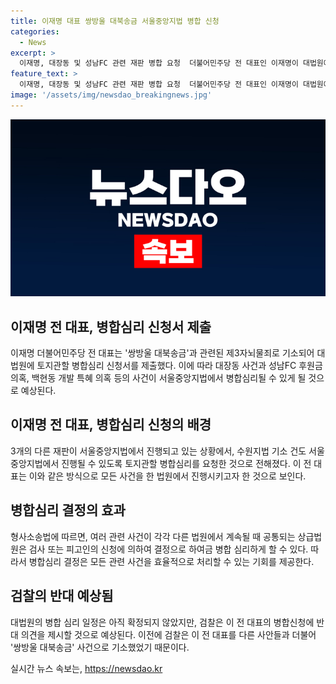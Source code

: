 ```yaml
---
title: 이재명 대표 쌍방울 대북송금 서울중앙지법 병합 신청
categories:
  - News
excerpt: >
  이재명, 대장동 및 성남FC 관련 재판 병합 요청  더불어민주당 전 대표인 이재명이 대법원에 대장동 및 성남FC 관련 재판을 서울중앙지법으로 병합해 달라는 신청을 했다. 이 전 대표는 현재 대장동 사건 등 3개의 재판을 받고 있는 중인데, 이를 한 곳에서 처리하고자 하는 취지로 병합을 요청했다. 대법원의 결정은 아직 없으며, 검찰은 병합에 반대 의견을 제출할 것으로 예상된다. 앞서 이 전 대표는 쌍방울 대북송금과 관련해 제3자뇌물죄로 기소된 바 있으며, 이화영 전 경기도 평화부지사와의 공모로 인해 또 다른 기소를 받고 있다.
feature_text: >
  이재명, 대장동 및 성남FC 관련 재판 병합 요청  더불어민주당 전 대표인 이재명이 대법원에 대장동 및 성남FC 관련 재판을 서울중앙지법으로 병합해 달라는 신청을 했다. 이 전 대표는 현재 대장동 사건 등 3개의 재판을 받고 있는 중인데, 이를 한 곳에서 처리하고자 하는 취지로 병합을 요청했다. 대법원의 결정은 아직 없으며, 검찰은 병합에 반대 의견을 제출할 것으로 예상된다. 앞서 이 전 대표는 쌍방울 대북송금과 관련해 제3자뇌물죄로 기소된 바 있으며, 이화영 전 경기도 평화부지사와의 공모로 인해 또 다른 기소를 받고 있다.
image: '/assets/img/newsdao_breakingnews.jpg'
---
```


<p><img src="/assets/img/newsdao_breakingnews.jpg" alt="flaretime 속보" /></p>

<h2 data-ke-size="size26">이재명 전 대표, 병합심리 신청서 제출</h2>

<p data-ke-size="size16">이재명 더불어민주당 전 대표는 '쌍방울 대북송금'과 관련된 제3자뇌물죄로 기소되어 대법원에 토지관할 병합심리 신청서를 제출했다. 이에 따라 대장동 사건과 성남FC 후원금 의혹, 백현동 개발 특혜 의혹 등의 사건이 서울중앙지법에서 병합심리될 수 있게 될 것으로 예상된다.</p>

<h2 data-ke-size="size26">이재명 전 대표, 병합심리 신청의 배경</h2>

<p data-ke-size="size16">3개의 다른 재판이 서울중앙지법에서 진행되고 있는 상황에서, 수원지법 기소 건도 서울중앙지법에서 진행될 수 있도록 토지관할 병합심리를 요청한 것으로 전해졌다. 이 전 대표는 이와 같은 방식으로 모든 사건을 한 법원에서 진행시키고자 한 것으로 보인다.</p>

<h2 data-ke-size="size26">병합심리 결정의 효과</h2>

<p data-ke-size="size16">형사소송법에 따르면, 여러 관련 사건이 각각 다른 법원에서 계속될 때 공통되는 상급법원은 검사 또는 피고인의 신청에 의하여 결정으로 하여금 병합 심리하게 할 수 있다. 따라서 병합심리 결정은 모든 관련 사건을 효율적으로 처리할 수 있는 기회를 제공한다.</p>

<h2 data-ke-size="size26">검찰의 반대 예상됨</h2>

<p data-ke-size="size16">대법원의 병합 심리 일정은 아직 확정되지 않았지만, 검찰은 이 전 대표의 병합신청에 반대 의견을 제시할 것으로 예상된다. 이전에 검찰은 이 전 대표를 다른 사안들과 더불어 '쌍방울 대북송금' 사건으로 기소했었기 때문이다.</p>
실시간 뉴스 속보는, <a href="https://newsdao.kr" rel="dofollow">https://newsdao.kr</a>


